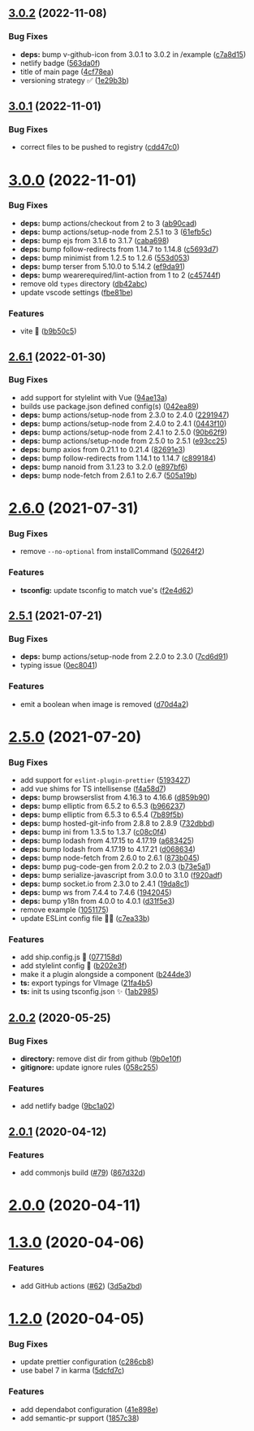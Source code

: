 ## [3.0.2](https://github.com/vinayakkulkarni/v-image/compare/v3.0.1...v3.0.2) (2022-11-08)


### Bug Fixes

* **deps:** bump v-github-icon from 3.0.1 to 3.0.2 in /example ([c7a8d15](https://github.com/vinayakkulkarni/v-image/commit/c7a8d156f8a930ddc12d2ae8fb25fd23d562a554))
* netlify badge ([563da0f](https://github.com/vinayakkulkarni/v-image/commit/563da0fe0b56d10eea631ea040b7928739d21793))
* title of main page ([4cf78ea](https://github.com/vinayakkulkarni/v-image/commit/4cf78ea39aa427f552a8196b6998315fc5430af2))
* versioning strategy ✅ ([1e29b3b](https://github.com/vinayakkulkarni/v-image/commit/1e29b3b28fcb22fdfeada43a91cbff2bbe69c89b))



## [3.0.1](https://github.com/vinayakkulkarni/v-image/compare/v3.0.0...v3.0.1) (2022-11-01)


### Bug Fixes

* correct files to be pushed to registry ([cdd47c0](https://github.com/vinayakkulkarni/v-image/commit/cdd47c04885616429b3f32879b9a5095a223bfe5))



# [3.0.0](https://github.com/vinayakkulkarni/v-image/compare/v2.6.1...v3.0.0) (2022-11-01)


### Bug Fixes

* **deps:** bump actions/checkout from 2 to 3 ([ab90cad](https://github.com/vinayakkulkarni/v-image/commit/ab90cadb5f7773278d37b7574667cf0917ca72e0))
* **deps:** bump actions/setup-node from 2.5.1 to 3 ([61efb5c](https://github.com/vinayakkulkarni/v-image/commit/61efb5c7bc833ed7a4ffc353b7ec9f15de3b0d75))
* **deps:** bump ejs from 3.1.6 to 3.1.7 ([caba698](https://github.com/vinayakkulkarni/v-image/commit/caba6980633bc3e3e12d4466b0f19acd0e851ea2))
* **deps:** bump follow-redirects from 1.14.7 to 1.14.8 ([c5693d7](https://github.com/vinayakkulkarni/v-image/commit/c5693d7e303c63c0beb26d082270d5b1ee81197c))
* **deps:** bump minimist from 1.2.5 to 1.2.6 ([553d053](https://github.com/vinayakkulkarni/v-image/commit/553d053edbe1870ba34f39b0641d5d6a9355456c))
* **deps:** bump terser from 5.10.0 to 5.14.2 ([ef9da91](https://github.com/vinayakkulkarni/v-image/commit/ef9da9109181cd45f3a1c15dc9f30a2c0522b802))
* **deps:** bump wearerequired/lint-action from 1 to 2 ([c45744f](https://github.com/vinayakkulkarni/v-image/commit/c45744f5be644d63490db7bd39d7af97c92f00d3))
* remove old `types` directory ([db42abc](https://github.com/vinayakkulkarni/v-image/commit/db42abcd406ffe814988f29d211f1427b9cbcb00))
* update vscode settings ([fbe81be](https://github.com/vinayakkulkarni/v-image/commit/fbe81be7f55949d2532bd2a32121cdf8285c4fc5))


### Features

* vite 🕺 ([b9b50c5](https://github.com/vinayakkulkarni/v-image/commit/b9b50c5fea64532556f2359c3311d03b315dee83))



## [2.6.1](https://github.com/vinayakkulkarni/v-image/compare/v2.6.0...v2.6.1) (2022-01-30)


### Bug Fixes

* add support for stylelint with Vue ([94ae13a](https://github.com/vinayakkulkarni/v-image/commit/94ae13a510926286661174f4a054cb18d55cce25))
* builds use package.json defined config(s) ([042ea89](https://github.com/vinayakkulkarni/v-image/commit/042ea8952ee138389f777766c47fc5b6c18de0f7))
* **deps:** bump actions/setup-node from 2.3.0 to 2.4.0 ([2291947](https://github.com/vinayakkulkarni/v-image/commit/22919474d4433c1dcddb6bd15c7535f82e097533))
* **deps:** bump actions/setup-node from 2.4.0 to 2.4.1 ([0443f10](https://github.com/vinayakkulkarni/v-image/commit/0443f10c842c3f9f9b42d483bed3b02fda35a8dc))
* **deps:** bump actions/setup-node from 2.4.1 to 2.5.0 ([90b62f9](https://github.com/vinayakkulkarni/v-image/commit/90b62f9b2d53f74a9852815532e31e4d20745aac))
* **deps:** bump actions/setup-node from 2.5.0 to 2.5.1 ([e93cc25](https://github.com/vinayakkulkarni/v-image/commit/e93cc250fb4593c30a7d1bdfe63e9f82f891f0d5))
* **deps:** bump axios from 0.21.1 to 0.21.4 ([82691e3](https://github.com/vinayakkulkarni/v-image/commit/82691e3463218fabf989fba27529515f36696254))
* **deps:** bump follow-redirects from 1.14.1 to 1.14.7 ([c899184](https://github.com/vinayakkulkarni/v-image/commit/c8991844e8059f9002bc1c81fa3999b6aa7a90be))
* **deps:** bump nanoid from 3.1.23 to 3.2.0 ([e897bf6](https://github.com/vinayakkulkarni/v-image/commit/e897bf650d32a171a7b9932d033e8376e3af6413))
* **deps:** bump node-fetch from 2.6.1 to 2.6.7 ([505a19b](https://github.com/vinayakkulkarni/v-image/commit/505a19ba890da3b9754a19ed23d0f95918388ee5))



# [2.6.0](https://github.com/vinayakkulkarni/v-image/compare/v2.5.1...v2.6.0) (2021-07-31)


### Bug Fixes

* remove `--no-optional` from installCommand ([50264f2](https://github.com/vinayakkulkarni/v-image/commit/50264f2cc47eb6bf38f02e4bb9c86c1dd4f1c772))


### Features

* **tsconfig:** update tsconfig to match vue's ([f2e4d62](https://github.com/vinayakkulkarni/v-image/commit/f2e4d6288c07bb4df113ee0696181603d53aba4a))



## [2.5.1](https://github.com/vinayakkulkarni/v-image/compare/v2.5.0...v2.5.1) (2021-07-21)


### Bug Fixes

* **deps:** bump actions/setup-node from 2.2.0 to 2.3.0 ([7cd6d91](https://github.com/vinayakkulkarni/v-image/commit/7cd6d91d54f3e3849388de8d6a841dc7375e4345))
* typing issue ([0ec8041](https://github.com/vinayakkulkarni/v-image/commit/0ec8041b4614e89b125105f5b30ce4bb8c6a60d1))


### Features

* emit a boolean when image is removed ([d70d4a2](https://github.com/vinayakkulkarni/v-image/commit/d70d4a283f544070ffa1c883aeb8a49781bbb6bf))



# [2.5.0](https://github.com/vinayakkulkarni/v-image/compare/v2.0.2...v2.5.0) (2021-07-20)


### Bug Fixes

* add support for `eslint-plugin-prettier` ([5193427](https://github.com/vinayakkulkarni/v-image/commit/519342713d1a8288ad5c91fa3400b54821bb67ca))
* add vue shims for TS intellisense ([f4a58d7](https://github.com/vinayakkulkarni/v-image/commit/f4a58d76e74d4d54c22a9c2cf08b683aae3025a5))
* **deps:** bump browserslist from 4.16.3 to 4.16.6 ([d859b90](https://github.com/vinayakkulkarni/v-image/commit/d859b90a30802ca3884e8eb18a99febd2c7abfdf))
* **deps:** bump elliptic from 6.5.2 to 6.5.3 ([b966237](https://github.com/vinayakkulkarni/v-image/commit/b966237e32e50887827c65b0aecbc97b18eb4e49))
* **deps:** bump elliptic from 6.5.3 to 6.5.4 ([7b89f5b](https://github.com/vinayakkulkarni/v-image/commit/7b89f5b9b075b83b886ab91d6ddac6b6436e7193))
* **deps:** bump hosted-git-info from 2.8.8 to 2.8.9 ([732dbbd](https://github.com/vinayakkulkarni/v-image/commit/732dbbda7ed0a14325311fc822e6eb87a6344232))
* **deps:** bump ini from 1.3.5 to 1.3.7 ([c08c0f4](https://github.com/vinayakkulkarni/v-image/commit/c08c0f4369076b98071a61f49a8e9aba4086a201))
* **deps:** bump lodash from 4.17.15 to 4.17.19 ([a683425](https://github.com/vinayakkulkarni/v-image/commit/a6834259e0fb4ad6fe43cfe132c0f6376c1ad8c7))
* **deps:** bump lodash from 4.17.19 to 4.17.21 ([d068634](https://github.com/vinayakkulkarni/v-image/commit/d068634e05c29405d6c860974cc3825a4003082c))
* **deps:** bump node-fetch from 2.6.0 to 2.6.1 ([873b045](https://github.com/vinayakkulkarni/v-image/commit/873b04573a4788c2745b51891f22ab185b0a46ed))
* **deps:** bump pug-code-gen from 2.0.2 to 2.0.3 ([b73e5a1](https://github.com/vinayakkulkarni/v-image/commit/b73e5a1cbde025eb2ec4fb719c0dc77716ee03aa))
* **deps:** bump serialize-javascript from 3.0.0 to 3.1.0 ([f920adf](https://github.com/vinayakkulkarni/v-image/commit/f920adf4c668dba556a769a41d90446e85a6d6fc))
* **deps:** bump socket.io from 2.3.0 to 2.4.1 ([19da8c1](https://github.com/vinayakkulkarni/v-image/commit/19da8c1aa4809ec41f10ab43a175125f7822e9d8))
* **deps:** bump ws from 7.4.4 to 7.4.6 ([1942045](https://github.com/vinayakkulkarni/v-image/commit/19420452b75cdf415327df9f8755ab98d9a1078c))
* **deps:** bump y18n from 4.0.0 to 4.0.1 ([d31f5e3](https://github.com/vinayakkulkarni/v-image/commit/d31f5e3009c7d7d0d5271f176aa5190b157619a5))
* remove example ([1051175](https://github.com/vinayakkulkarni/v-image/commit/105117505285b2607dd2846f1df1973b0f5d9992))
* update ESLint config file 👨‍🔧 ([c7ea33b](https://github.com/vinayakkulkarni/v-image/commit/c7ea33b721086d42294dc989841d4a83982ec8a8))


### Features

* add ship.config.js 🥳 ([077158d](https://github.com/vinayakkulkarni/v-image/commit/077158d119e7731f88cdf8ea6db048762b821526))
* add stylelint config 🥳 ([b202e3f](https://github.com/vinayakkulkarni/v-image/commit/b202e3f111e4387f75ca35a902d1587f0b9bf91f))
* make it a plugin alongside a component ([b244de3](https://github.com/vinayakkulkarni/v-image/commit/b244de325eac505a9e54520c08be13e30019b37a))
* **ts:** export typings for VImage ([21fa4b5](https://github.com/vinayakkulkarni/v-image/commit/21fa4b584e62f452074076ff271baaa6b81c398b))
* **ts:** init ts using tsconfig.json ✨ ([1ab2985](https://github.com/vinayakkulkarni/v-image/commit/1ab2985bb46dc0168849dabbe53cd6779da9e966))



<a name="2.0.2"></a>
## [2.0.2](https://github.com/vinayakkulkarni/v-image/compare/v2.0.1...v2.0.2) (2020-05-25)


### Bug Fixes

* **directory:** remove dist dir from github ([9b0e10f](https://github.com/vinayakkulkarni/v-image/commit/9b0e10f))
* **gitignore:** update ignore rules ([058c255](https://github.com/vinayakkulkarni/v-image/commit/058c255))


### Features

* add netlify badge ([9bc1a02](https://github.com/vinayakkulkarni/v-image/commit/9bc1a02))



<a name="2.0.1"></a>
## [2.0.1](https://github.com/vinayakkulkarni/v-image/compare/v2.0.0...v2.0.1) (2020-04-12)


### Features

* add commonjs build ([#79](https://github.com/vinayakkulkarni/v-image/issues/79)) ([867d32d](https://github.com/vinayakkulkarni/v-image/commit/867d32d))



<a name="2.0.0"></a>
# [2.0.0](https://github.com/vinayakkulkarni/v-image/compare/v1.3.0...v2.0.0) (2020-04-11)



<a name="1.3.0"></a>
# [1.3.0](https://github.com/vinayakkulkarni/v-image/compare/v1.2.0...v1.3.0) (2020-04-06)


### Features

* add GitHub actions ([#62](https://github.com/vinayakkulkarni/v-image/issues/62)) ([3d5a2bd](https://github.com/vinayakkulkarni/v-image/commit/3d5a2bd))



<a name="1.2.0"></a>
# [1.2.0](https://github.com/vinayakkulkarni/v-image/compare/1.1.0...1.2.0) (2020-04-05)


### Bug Fixes

* update prettier configuration ([c286cb8](https://github.com/vinayakkulkarni/v-image/commit/c286cb8))
* use babel 7 in karma ([5dcfd7c](https://github.com/vinayakkulkarni/v-image/commit/5dcfd7c))


### Features

* add dependabot configuration ([41e898e](https://github.com/vinayakkulkarni/v-image/commit/41e898e))
* add semantic-pr support ([1857c38](https://github.com/vinayakkulkarni/v-image/commit/1857c38))



